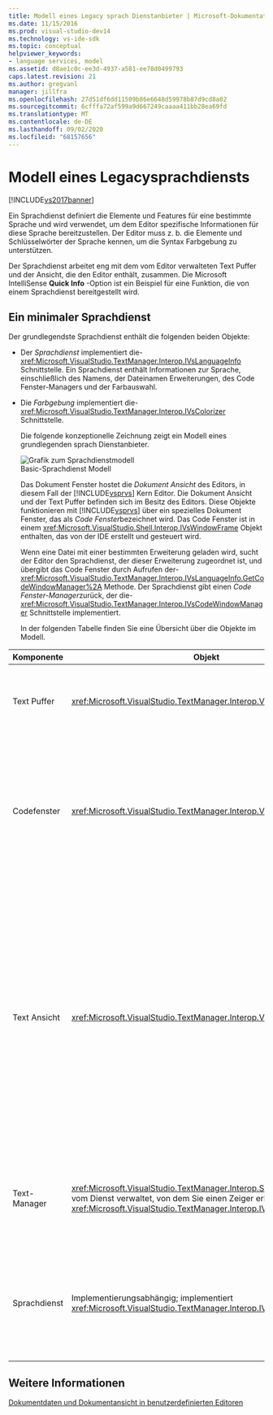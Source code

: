 ```yaml
---
title: Modell eines Legacy sprach Dienstanbieter | Microsoft-Dokumentation
ms.date: 11/15/2016
ms.prod: visual-studio-dev14
ms.technology: vs-ide-sdk
ms.topic: conceptual
helpviewer_keywords:
- language services, model
ms.assetid: d8ae1c0c-ee3d-4937-a581-ee78d0499793
caps.latest.revision: 21
ms.author: gregvanl
manager: jillfra
ms.openlocfilehash: 27d51df6dd11509b86e6648d59978b87d9cd8a02
ms.sourcegitcommit: 6cfffa72af599a9d667249caaaa411bb28ea69fd
ms.translationtype: MT
ms.contentlocale: de-DE
ms.lasthandoff: 09/02/2020
ms.locfileid: "68157656"
---
```

# <a name="model-of-a-legacy-language-service"></a>Modell eines Legacysprachdiensts
[!INCLUDE[vs2017banner](../../includes/vs2017banner.md)]

Ein Sprachdienst definiert die Elemente und Features für eine bestimmte Sprache und wird verwendet, um dem Editor spezifische Informationen für diese Sprache bereitzustellen. Der Editor muss z. b. die Elemente und Schlüsselwörter der Sprache kennen, um die Syntax Farbgebung zu unterstützen.  
  
 Der Sprachdienst arbeitet eng mit dem vom Editor verwalteten Text Puffer und der Ansicht, die den Editor enthält, zusammen. Die Microsoft IntelliSense **Quick Info** -Option ist ein Beispiel für eine Funktion, die von einem Sprachdienst bereitgestellt wird.  
  
## <a name="a-minimal-language-service"></a>Ein minimaler Sprachdienst  
 Der grundlegendste Sprachdienst enthält die folgenden beiden Objekte:  
  
- Der *Sprachdienst* implementiert die- <xref:Microsoft.VisualStudio.TextManager.Interop.IVsLanguageInfo> Schnittstelle. Ein Sprachdienst enthält Informationen zur Sprache, einschließlich des Namens, der Dateinamen Erweiterungen, des Code Fenster-Managers und der Farbauswahl.  
  
- Die *Farbgebung* implementiert die- <xref:Microsoft.VisualStudio.TextManager.Interop.IVsColorizer> Schnittstelle.  
  
  Die folgende konzeptionelle Zeichnung zeigt ein Modell eines grundlegenden sprach Dienstanbieter.  
  
  ![Grafik zum Sprachdienstmodell](../../extensibility/media/vslanguageservicemodel.gif "vslanguageservicemodel")  
  Basic-Sprachdienst Modell  
  
  Das Dokument Fenster hostet die *Dokument Ansicht* des Editors, in diesem Fall der [!INCLUDE[vsprvs](../../includes/vsprvs-md.md)] Kern Editor. Die Dokument Ansicht und der Text Puffer befinden sich im Besitz des Editors. Diese Objekte funktionieren mit [!INCLUDE[vsprvs](../../includes/vsprvs-md.md)] über ein spezielles Dokument Fenster, das als *Code Fenster*bezeichnet wird. Das Code Fenster ist in einem <xref:Microsoft.VisualStudio.Shell.Interop.IVsWindowFrame> Objekt enthalten, das von der IDE erstellt und gesteuert wird.  
  
  Wenn eine Datei mit einer bestimmten Erweiterung geladen wird, sucht der Editor den Sprachdienst, der dieser Erweiterung zugeordnet ist, und übergibt das Code Fenster durch Aufrufen der- <xref:Microsoft.VisualStudio.TextManager.Interop.IVsLanguageInfo.GetCodeWindowManager%2A> Methode. Der Sprachdienst gibt einen *Code Fenster-Manager*zurück, der die- <xref:Microsoft.VisualStudio.TextManager.Interop.IVsCodeWindowManager> Schnittstelle implementiert.  
  
  In der folgenden Tabelle finden Sie eine Übersicht über die Objekte im Modell.  
  
|Komponente|Objekt|Funktion|  
|---------------|------------|--------------|  
|Text Puffer|<xref:Microsoft.VisualStudio.TextManager.Interop.VsTextBuffer>|Ein Unicode-Lese-/Schreib-Textstream. Es ist möglich, dass Text andere Codierungen verwendet.|  
|Codefenster|<xref:Microsoft.VisualStudio.TextManager.Interop.VsCodeWindow>|Ein Dokument Fenster, das mindestens eine Textansicht enthält. Wenn [!INCLUDE[vsprvs](../../includes/vsprvs-md.md)] sich im MDI-Modus (Multiple Document Interface) befindet, ist das Code Fenster ein untergeordnetes MDI-Element.|  
|Text Ansicht|<xref:Microsoft.VisualStudio.TextManager.Interop.VsTextView>|Ein Fenster, in dem der Benutzer mithilfe der Tastatur und der Maus navigieren und Text anzeigen kann. Dem Benutzer wird eine Textansicht als Editor angezeigt. Sie können Text Ansichten in normalen Editor Fenstern, im Ausgabefenster und im direkt Fenster verwenden. Darüber hinaus können Sie eine oder mehrere Text Ansichten innerhalb eines Code Fensters konfigurieren.|  
|Text-Manager|<xref:Microsoft.VisualStudio.TextManager.Interop.SVsTextManager>Wird vom Dienst verwaltet, von dem Sie einen Zeiger erhalten. <xref:Microsoft.VisualStudio.TextManager.Interop.IVsTextManager>|Eine Komponente, die allgemeine Informationen verwaltet, die von allen zuvor beschriebenen Komponenten gemeinsam genutzt werden.|  
|Sprachdienst|Implementierungsabhängig; implementiert <xref:Microsoft.VisualStudio.TextManager.Interop.IVsLanguageInfo>|Ein Objekt, das den Editor sprachspezifische Informationen wie Syntax Hervorhebung, Anweisungs Vervollständigung und zugehörige Klammern bereitstellt.|  
  
## <a name="see-also"></a>Weitere Informationen  
 [Dokumentdaten und Dokumentansicht in benutzerdefinierten Editoren](../../extensibility/document-data-and-document-view-in-custom-editors.md)
